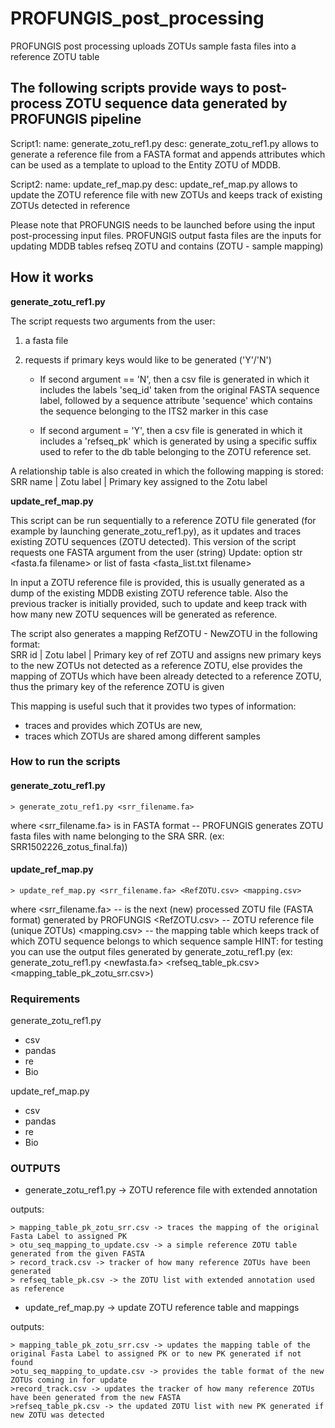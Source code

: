 # PROFUNGIS_post_processing
PROFUNGIS post processing uploads ZOTUs sample fasta files into a reference ZOTU table

## The following scripts provide ways to post-process ZOTU sequence data generated by PROFUNGIS pipeline

Script1: 
name: generate_zotu_ref1.py
desc: generate_zotu_ref1.py allows to generate a reference file from a FASTA format and appends attributes which can be used as a template to upload to the Entity ZOTU of MDDB.

Script2:
name: update_ref_map.py
desc: update_ref_map.py allows to update the ZOTU reference file with new ZOTUs and keeps track of existing ZOTUs detected in reference

Please note that PROFUNGIS needs to be launched before using the input post-processing input files.
PROFUNGIS output fasta files are the inputs for updating MDDB tables refseq ZOTU and contains (ZOTU - sample mapping)

## How it works

  **generate_zotu_ref1.py**

The script requests two arguments from the user: 

1. a fasta file 
2. requests if primary keys would like to be generated ('Y'/'N') 

   - If second argument == 'N', then a csv file is generated in which it includes the labels 'seq_id' taken
from the original FASTA sequence label, followed by a sequence attribute 'sequence' which contains 
the sequence belonging to the ITS2 marker in this case

   - If second argument = 'Y', then a csv file is generated in which it includes a 'refseq_pk' 
which is generated by using a specific suffix used to refer to the db table belonging to 
the ZOTU reference set.

A relationship table is also created in which the following mapping is stored: 
SRR name | Zotu label | Primary key assigned to the Zotu label


  **update_ref_map.py**

This script can be run sequentially to a reference ZOTU file generated (for example by launching generate_zotu_ref1.py), 
as it updates and traces existing ZOTU sequences (ZOTU detected).
This version of the script requests one FASTA argument from the user (string)
Update: option str <fasta.fa filename> or list of fasta <fasta_list.txt filename>

In input a ZOTU reference file is provided, this is usually generated as a dump of the existing 
MDDB existing ZOTU reference table. 
Also the previous tracker is initially provided, such to update and keep track with how many
new ZOTU sequences will be generated as reference.

The script also generates a mapping RefZOTU - NewZOTU in the following format:  
SRR id | Zotu label | Primary key of ref ZOTU
and assigns new primary keys to the new ZOTUs not detected as a reference ZOTU, else provides the mapping of ZOTUs which have been already detected
to a reference ZOTU, thus the primary key of the reference ZOTU is given 

This mapping is useful such that it provides two types of information:
- traces and provides which ZOTUs are new, 
- traces which ZOTUs are shared among different samples

### How to run the scripts

#### generate_zotu_ref1.py

	> generate_zotu_ref1.py <srr_filename.fa> 

where <srr_filename.fa> is in FASTA format -- PROFUNGIS generates ZOTU fasta files with name belonging to the SRA SRR. 
  	(ex: SRR1502226_zotus_final.fa))


#### update_ref_map.py
	> update_ref_map.py <srr_filename.fa> <RefZOTU.csv> <mapping.csv>
	
where	<srr_filename.fa> -- is the next (new) processed ZOTU file (FASTA format) generated by PROFUNGIS
		<RefZOTU.csv> -- ZOTU reference file (unique ZOTUs)
		<mapping.csv> -- the mapping table which keeps track of which ZOTU sequence belongs to which sequence sample 
		HINT: for testing you can use the output files generated by generate_zotu_ref1.py
		(ex: generate_zotu_ref1.py <newfasta.fa> <refseq_table_pk.csv> <mapping_table_pk_zotu_srr.csv>)

 
### Requirements

generate_zotu_ref1.py
- csv
- pandas
- re
- Bio


update_ref_map.py
- csv
- pandas
- re
- Bio 


### OUTPUTS

- generate_zotu_ref1.py -> ZOTU reference file with extended annotation

outputs:

	> mapping_table_pk_zotu_srr.csv -> traces the mapping of the original Fasta Label to assigned PK
	> otu_seq_mapping_to_update.csv -> a simple reference ZOTU table generated from the given FASTA
	> record_track.csv -> tracker of how many reference ZOTUs have been generated
	> refseq_table_pk.csv -> the ZOTU list with extended annotation used as reference


- update_ref_map.py -> update ZOTU reference table and mappings
	
outputs:
	
 	> mapping_table_pk_zotu_srr.csv -> updates the mapping table of the original Fasta Label to assigned PK or to new PK generated if not found
	>otu_seq_mapping_to_update.csv -> provides the table format of the new ZOTUs coming in for update
	>record_track.csv -> updates the tracker of how many reference ZOTUs have been generated from the new FASTA
	>refseq_table_pk.csv -> the updated ZOTU list with new PK generated if new ZOTU was detected





